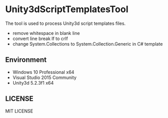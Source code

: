 # Unity3dScriptTemplatesTool

The tool is used to process Unity3d script templates files.

* remove whitespace in blank line
* convert line break lf to crlf
* change System.Collections to System.Collection.Generic in C# template

## Environment

* Windows 10 Professional x64
* Visual Studio 2015 Community
* Unity3d 5.2.3f1 x64

## LICENSE
MIT LICENSE
